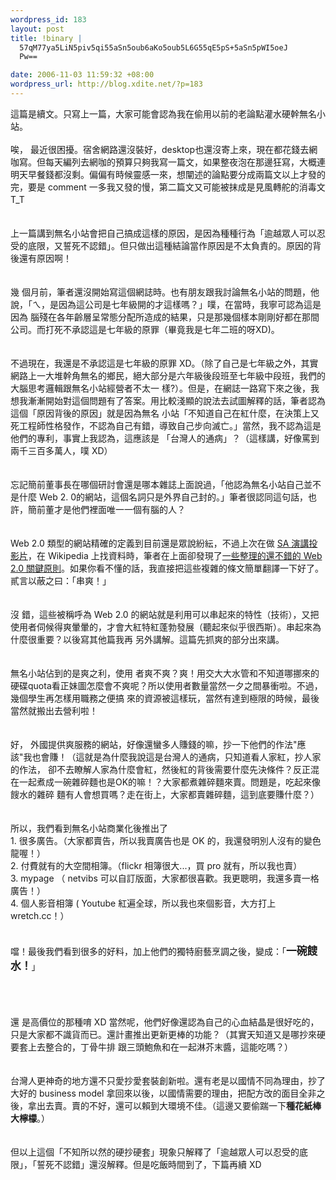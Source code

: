 ```yaml
--- 
wordpress_id: 183
layout: post
title: !binary |
  57qM77ya5LiN5piv5qi55aSn5oub6aKo5oub5L6G55qE5pS+5aSn5pWI5oeJ
  Pw==

date: 2006-11-03 11:59:32 +08:00
wordpress_url: http://blog.xdite.net/?p=183
---
```

這篇是續文。只寫上一篇，大家可能會認為我在偷用以前的老論點灌水硬幹無名小站。　　　　　　　　　　　　　　　　　　　　　　　　　　　　　<br /> <br /> 唉， 最近很困擾。宿舍網路還沒裝好，desktop也還沒寄上來，現在都花錢去網咖寫。但每天編列去網咖的預算只夠我寫一篇文，如果整夜泡在那邊狂寫，大概連 明天早餐錢都沒剩。偏偏有時候靈感一來，想闡述的論點要分成兩篇文以上才發的完，要是 comment 一多我又發的慢，第二篇文又可能被抹成是見風轉舵的消毒文 T_T 　　　　　　　　　　　　　　　　　　　　　　　　　　　　　<br /> <br /> <br /> 上一篇講到無名小站會把自己搞成這樣的原因，是因為種種行為「逾越眾人可以忍受的底限，又誓死不認錯」。但只做出這種結論當作原因是不太負責的。原因的背後還有原因啊！　　　　　　　　　　　　　　　　　　　　　　　　　　　　　<br /> <br /> <br /> 幾 個月前，筆者還沒開始寫這個網誌時。也有朋友跟我討論無名小站的問題，他說，「ㄟ，是因為這公司是七年級開的才這樣嗎？」噗，在當時，我寧可認為這是因為 腦殘在各年齡層呈常態分配所造成的結果，只是那幾個樣本剛剛好都在那間公司。而打死不承認這是七年級的原罪（畢竟我是七年二班的呀XD)。　　　　　　　 　　　　　　　　　　　　　　　　　　　　　　<br /> <br /> <br /> 不過現在，我還是不承認這是七年級的原罪 XD。（除了自己是七年級之外，其實網路上一大堆幹角無名的鄉民，絕大部分是六年級後段班至七年級中段班，我們的大腦思考邏輯跟無名小站經營者不太一 樣?）。但是，在網誌一路寫下來之後，我想我漸漸開始對這個問題有了答案。用比較淺顯的說法去試圖解釋的話，筆者認為這個「原因背後的原因」就是因為無名 小站「不知道自己在紅什麼，在決策上又死工程師性格發作，不認為自己有錯，導致自己步向滅亡。」當然，我不認為這是他們的專利，事實上我認為，這應該是 「台灣人的通病」？（這樣講，好像罵到兩千三百多萬人，噗 XD）　　　　　　　　　　　　　　　　　　　　　　　　　　　　　<br /> <br /> <br /> 忘記簡前董事長在哪個研討會還是哪本雜誌上面說過，「他認為無名小站自己並不是什麼 Web 2. 0的網站，這個名詞只是外界自己封的。」筆者很認同這句話，也許，簡前董才是他們裡面唯一一個有腦的人？　　　　　　　　　　　　　　　　　　　　　　　　　　　　　<br /> <br /> <br /> Web 2.0 類型的網站精確的定義到目前還是眾說紛紜，不過上次在做 <a href="http://xdite.net/Web20.ppt">SA 演講投影片</a>，在 Wikipedia 上找資料時，筆者在上面卻發現了<a href="http://zh.wikipedia.org/w/index.php?title=Web2.0&amp;variant=zh-tw#.E8.AF.A5.E8.AF.8D.E7.9A.84.E6.9D.A5.E6.BA.90">一些整理的還不錯的 Web 2.0 關鍵原則</a>。如果你看不懂的話，我直接把這些複雜的條文簡單翻譯一下好了。貳言以蔽之曰：「串爽！」　　　　　　　　　　　　　　　　　　　　　　　　　　　　　<br /> <br /> <br /> 沒 錯，這些被稱呼為 Web 2.0 的網站就是利用可以串起來的特性（技術），又把使用者伺候得爽暈暈的，才會大紅特紅蓬勃發展（聽起來似乎很西斯）。串起來為什麼很重要？以後寫其他篇我再 另外講解。這篇先抓爽的部分出來講。　　　　　　　　　　　　　　　　　　　　　　　　　　　　　<br /> <br /> <br /> 無名小站佔到的是爽之利，使用 者爽不爽？爽！用交大大水管和不知道哪挪來的硬碟quota看正妹圖怎麼會不爽呢？所以使用者數量當然一夕之間暴衝啦。不過，幾個學生再怎樣用職務之便搞 來的資源被這樣玩，當然有達到極限的時候，最後當然就搬出去營利啦！　　　　　　　　　　　　　　　　　　　　　　　　　　　　　<br /> <br /> <br /> 好， 外國提供爽服務的網站，好像還蠻多人賺錢的嘛，抄一下他們的作法&quot;應該&quot;我也會賺！（這就是為什麼我說這是台灣人的通病，只知道看人家紅，抄人家的作法， 卻不去瞭解人家為什麼會紅，然後紅的背後需要什麼先決條件？反正混在一起煮成一碗雜碎麵也是OK的嘛！？大家都煮雜碎麵來賣。問題是，吃起來像餿水的雜碎 麵有人會想買嗎？走在街上，大家都賣雜碎麵，這到底要賺什麼？）　　　　　　　　　　　　　　　　　　　　　　　　　　　　　<br /> <br /> <br /> 所以，我們看到無名小站商業化後推出了　　　　　　　　　　　　　　　　　　　　　　　　　　　　　<br /> 1. 很多廣告。（大家都賣告，所以我賣廣告也是 OK 的，我還發明別人沒有的變色龍喔！）<br /> 2. 付費就有的大空間相簿。（flickr 相簿很大...，買 pro 就有，所以我也賣）<br /> 3. mypage （ netvibs 可以自訂版面，大家都很喜歡。我更聰明，我還多賣一格廣告！）<br /> 4. 個人影音相簿 ( Youtube 紅遍全球，所以我也來個影音，大方打上 wretch.cc！）<br /> <br /> <br /> 噹！最後我們看到很多的好料，加上他們的獨特廚藝烹調之後，變成：「<big><strong>一碗餿水！</strong></big>」　　　　　　　　　　　　　　　　　　　　　　　　　　　　　<br />  <br />  <br /> <br /> <br /> 還 是高價位的那種唷 XD 當然呢，他們好像還認為自己的心血結晶是很好吃的，只是大家都不識貨而已。還計畫推出更新更棒的功能？（其實天知道又是哪抄來硬要套上去整合的，丁骨牛排 跟三頭鮑魚和在一起淋芥末醬，這能吃嗎？）　　　　　　　　　　　　　　　　　　　　　　　　　　　　　<br /> <br /> <br /> 台灣人更神奇的地方還不只愛抄愛套裝創新啦。還有老是以國情不同為理由，抄了大好的 business model 拿回來以後，以國情需要的理由，把配方改的面目全非之後，拿出去賣。賣的不好，還可以賴到大環境不佳。（這邊又要偷踹一下<strong>種花紙棒大檸檬</strong>。）　　　　　　　　　　　　　　　　　　　　　　　　　　　　　<br /> <br /> <br /> 但以上這個「不知所以然的硬抄硬套」現象只解釋了「逾越眾人可以忍受的底限」，「誓死不認錯」還沒解釋。但是吃飯時間到了，下篇再續 XD

